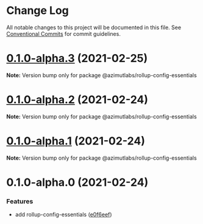 # Change Log

All notable changes to this project will be documented in this file.
See [Conventional Commits](https://conventionalcommits.org) for commit guidelines.

# [0.1.0-alpha.3](https://github.com/azimutlabs/rollup/compare/@azimutlabs/rollup-config-essentials@0.1.0-alpha.2...@azimutlabs/rollup-config-essentials@0.1.0-alpha.3) (2021-02-25)

**Note:** Version bump only for package @azimutlabs/rollup-config-essentials





# [0.1.0-alpha.2](https://github.com/azimutlabs/rollup/compare/@azimutlabs/rollup-config-essentials@0.1.0-alpha.1...@azimutlabs/rollup-config-essentials@0.1.0-alpha.2) (2021-02-24)

**Note:** Version bump only for package @azimutlabs/rollup-config-essentials





# [0.1.0-alpha.1](https://github.com/azimutlabs/rollup/compare/@azimutlabs/rollup-config-essentials@0.1.0-alpha.0...@azimutlabs/rollup-config-essentials@0.1.0-alpha.1) (2021-02-24)

**Note:** Version bump only for package @azimutlabs/rollup-config-essentials





# 0.1.0-alpha.0 (2021-02-24)


### Features

* add rollup-config-essentials ([e0f6eef](https://github.com/azimutlabs/rollup/commit/e0f6eeff133571627185a64411d92408b788976d))
